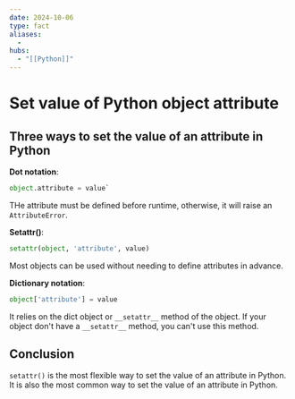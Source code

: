 ```yaml
---
date: 2024-10-06
type: fact
aliases:
  -
hubs:
  - "[[Python]]"
---
```


# Set value of Python object attribute

## Three ways to set the value of an attribute in Python

**Dot notation**: 
```python
object.attribute = value`
```
THe attribute must be defined before runtime, otherwise, it will raise an `AttributeError`.

**Setattr()**: 
```python
setattr(object, 'attribute', value)
```
Most objects can be used without needing to define attributes in advance.

**Dictionary notation**:
```python
object['attribute'] = value
```
It relies on the dict object or `__setattr__` method of the object. If your object don't have a `__setattr__` method, you can't use this method.

## Conclusion

`setattr()` is the most flexible way to set the value of an attribute in Python. It is also the most common way to set the value of an attribute in Python. 
```
